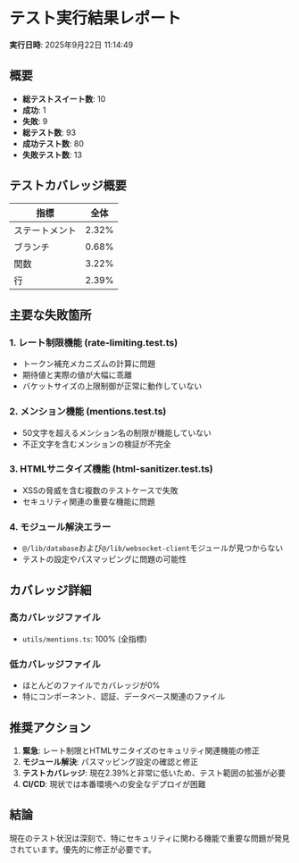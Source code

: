 # テスト実行結果レポート

**実行日時**: 2025年9月22日 11:14:49

## 概要

- **総テストスイート数**: 10
- **成功**: 1
- **失敗**: 9
- **総テスト数**: 93
- **成功テスト数**: 80
- **失敗テスト数**: 13

## テストカバレッジ概要

| 指標 | 全体 |
|------|------|
| ステートメント | 2.32% |
| ブランチ | 0.68% |
| 関数 | 3.22% |
| 行 | 2.39% |

## 主要な失敗箇所

### 1. レート制限機能 (rate-limiting.test.ts)
- トークン補充メカニズムの計算に問題
- 期待値と実際の値が大幅に乖離
- バケットサイズの上限制御が正常に動作していない

### 2. メンション機能 (mentions.test.ts)
- 50文字を超えるメンション名の制限が機能していない
- 不正文字を含むメンションの検証が不完全

### 3. HTMLサニタイズ機能 (html-sanitizer.test.ts)
- XSSの脅威を含む複数のテストケースで失敗
- セキュリティ関連の重要な機能に問題

### 4. モジュール解決エラー
- `@/lib/database`および`@/lib/websocket-client`モジュールが見つからない
- テストの設定やパスマッピングに問題の可能性

## カバレッジ詳細

### 高カバレッジファイル
- `utils/mentions.ts`: 100% (全指標)

### 低カバレッジファイル
- ほとんどのファイルでカバレッジが0%
- 特にコンポーネント、認証、データベース関連のファイル

## 推奨アクション

1. **緊急**: レート制限とHTMLサニタイズのセキュリティ関連機能の修正
2. **モジュール解決**: パスマッピング設定の確認と修正
3. **テストカバレッジ**: 現在2.39%と非常に低いため、テスト範囲の拡張が必要
4. **CI/CD**: 現状では本番環境への安全なデプロイが困難

## 結論

現在のテスト状況は深刻で、特にセキュリティに関わる機能で重要な問題が発見されています。優先的に修正が必要です。